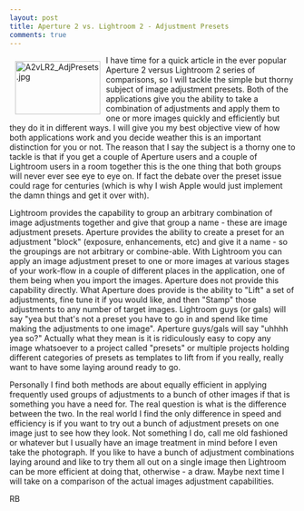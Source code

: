 ```yaml
---
layout: post
title: Aperture 2 vs. Lightroom 2 - Adjustment Presets
comments: true
---
```

<a href="/wp-content/uploads/2008/A2vLR2_AdjPresets.jpg"><img title="A2vLR2_AdjPresets.jpg" src="/wp-content/uploads/2008/.thumbs/.A2vLR2_AdjPresets.jpg" border="0" alt="A2vLR2_AdjPresets.jpg" hspace="10" vspace="10" width="150" height="94" align="left" /></a>I have time for a quick article in the ever popular Aperture 2 versus Lightroom 2 series of comparisons, so I will tackle the simple but thorny subject of image adjustment presets. Both of the applications give you the ability to take a combination of adjustments and apply them to one or more images quickly and efficiently but they do it in different ways. I will give you my best objective view of how both applications work and you decide weather this is an important distinction for you or not. The reason that I say the subject is a thorny one to tackle is that if you get a couple of Aperture users and a couple of Lightroom users in a room together this is the one thing that both groups will never ever see eye to eye on.<!--more--> If fact the debate over the preset issue could rage for centuries (which is why I wish Apple would just implement the damn things and get it over with).

Lightroom provides the capability to group an arbitrary combination of image adjustments together and give that group a name - these are image adjustment presets. Aperture provides the ability to create a preset for an adjustment "block" (exposure, enhancements, etc) and give it a name - so the groupings are not arbitrary or combine-able. With Lightroom you can apply an image adjustment preset to one or more images at various stages of your work-flow in a couple of different places in the application, one of them being when you import the images. Aperture does not provide this capability directly. What Aperture does provide is the ability to "Lift" a set of adjustments, fine tune it if you would like, and then "Stamp" those adjustments to any number of target images. Lightroom guys (or gals) will say "yea but that's not a preset you have to go in and spend like time making the adjustments to one image". Aperture guys/gals will say "uhhhh yea so?" Actually what they mean is it is ridiculously easy to copy any image whatsoever to a project called "presets" or multiple projects holding different categories of presets as templates to lift from if you really, really want to have some laying around ready to go.

Personally I find both methods are about equally efficient in applying frequently used groups of adjustments to a bunch of other images if that is something you have a need for. The real question is what is the difference between the two. In the real world I find the only difference in speed and efficiency is if you want to try out a bunch of adjustment presets on one image just to see how they look. Not something I do, call me old fashioned or whatever but I usually have an image treatment in mind before I even take the photograph. If you like to have a bunch of adjustment combinations laying around and like to try them all out on a single image then Lightroom can be more efficient at doing that, otherwise - a draw. Maybe next time I will take on a comparison of the actual images adjustment capabilities.

RB